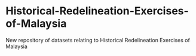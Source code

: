 # Historical-Redelineation-Exercises-of-Malaysia
New repository of datasets relating to Historical Redelineation Exercises of Malaysia
